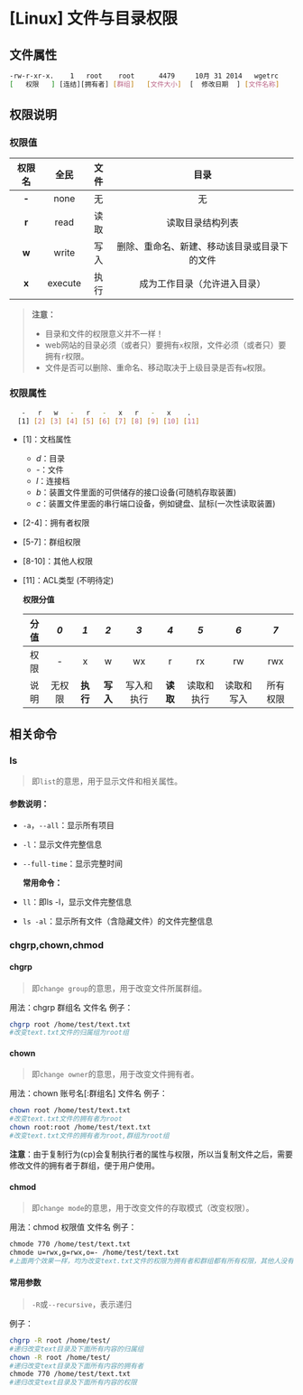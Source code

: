 # \[Linux\] 文件与目录权限

## 文件属性

```bash
-rw-r-xr-x.    1   root    root      4479     10月 31 2014   wgetrc
[   权限   ] [连结][拥有者] [群组]   [文件大小]  [  修改日期  ] [文件名称]
```

## 权限说明

### 权限值

| 权限名 | 全民 | 文件 | 目录 |
| :---: | :---: | :---: | :---: |
| **-** | none | 无 | 无 |
| **r** | read | 读取 | 读取目录结构列表 |
| **w** | write | 写入 | 删除、重命名、新建、移动该目录或目录下的文件 |
| **x** | execute | 执行 | 成为工作目录（允许进入目录） |

> **注意：**
>
> * 目录和文件的权限意义并不一样！
> * web网站的目录必须（或者只）要拥有`x`权限，文件必须（或者只）要拥有`r`权限。
> * 文件是否可以删除、重命名、移动取决于上级目录是否有`w`权限。

### 权限属性

```bash
   -   r   w   -   r   -   x   r   -   x    .
  [1] [2] [3] [4] [5] [6] [7] [8] [9] [10] [11]
```

* \[1\]：文档属性
  * _d_：目录
  * _-_：文件
  * _l_：连接档
  * _b_：装置文件里面的可供储存的接口设备\(可随机存取装置\)
  * _c_：装置文件里面的串行端口设备，例如键盘、鼠标\(一次性读取装置\)
* \[2-4\]：拥有者权限
* \[5-7\]：群组权限
* \[8-10\]：其他人权限
* \[11\]：ACL类型 \(不明待定\)  

  **权限分值**

  | 分值 | _0_ | _1_ | _2_ | _3_ | _4_ | _5_ | _6_ | _7_ |
  | :---: | :---: | :---: | :---: | :---: | :---: | :---: | :---: | :---: |
  | 权限 | - | x | w | wx | r | rx | rw | rwx |
  | 说明 | 无权限 | **执行** | **写入** | 写入和执行 | **读取** | 读取和执行 | 读取和写入 | 所有权限 |

## 相关命令

### ls

> 即`list`的意思，用于显示文件和相关属性。

#### 参数说明：

* `-a`，`--all`：显示所有项目
* `-l`：显示文件完整信息
* `--full-time`：显示完整时间

  **常用命令：**

* `ll`：即ls -l，显示文件完整信息
* `ls -al`：显示所有文件（含隐藏文件）的文件完整信息

### chgrp,chown,chmod

#### chgrp

> 即`change group`的意思，用于改变文件所属群组。

用法：chgrp 群组名 文件名 例子：

```bash
chgrp root /home/test/text.txt
#改变text.txt文件的归属组为root组
```

#### chown

> 即`change owner`的意思，用于改变文件拥有者。

用法：chown 账号名\[:群组名\] 文件名 例子：

```bash
chown root /home/test/text.txt
#改变text.txt文件的拥有者为root
chown root:root /home/test/text.txt
#改变text.txt文件的拥有者为root,群组为root组
```

**注意**：由于复制行为\(cp\)会复制执行者的属性与权限，所以当复制文件之后，需要修改文件的拥有者于群组，便于用户使用。

#### chmod

> 即`change mode`的意思，用于改变文件的存取模式（改变权限）。

用法：chmod 权限值 文件名 例子：

```bash
chmode 770 /home/test/text.txt
chmode u=rwx,g=rwx,o=- /home/test/text.txt
#上面两个效果一样，均为改变text.txt文件的权限为拥有者和群组都有所有权限，其他人没有权限
```

#### 常用参数

> `-R`或`--recursive`，表示递归

例子：

```bash
chgrp -R root /home/test/
#递归改变text目录及下面所有内容的归属组
chown -R root /home/test/
#递归改变text目录及下面所有内容的拥有者
chmode 770 /home/test/text.txt
#递归改变text目录及下面所有内容的权限
```

